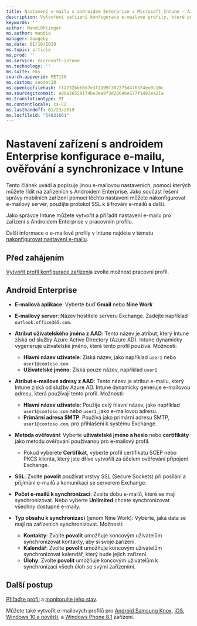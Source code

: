 ```yaml
---
title: Nastavení e-mailu s androidem Enterprise v Microsoft Intune – Azure | Dokumentace Microsoftu
description: Vytvoření zařízení konfigurace e-mailové profily, které používají servery Exchange a načtení atributů z Azure Active Directory. Povolit protokol SSL nebo SMIME, ověřování uživatelů pomocí certifikátů nebo uživatelského jména a hesla a synchronizace e-mailu a plány na zařízení s pracovním profilem pomocí Microsoft Intune.
keywords: ''
author: MandiOhlinger
ms.author: mandia
manager: dougeby
ms.date: 01/10/2019
ms.topic: article
ms.prod: ''
ms.service: microsoft-intune
ms.technology: ''
ms.suite: ems
search.appverid: MET150
ms.custom: seodec18
ms.openlocfilehash: ff2732bb68d7e3f2199f392275d476374ee0c10c
ms.sourcegitcommit: e08a26558174be3ea8f3d20646e577f1493ea21a
ms.translationtype: MT
ms.contentlocale: cs-CZ
ms.lasthandoff: 01/23/2019
ms.locfileid: "54831661"
---
```

# <a name="android-enterprise-device-settings-to-configure-email-authentication-and-synchronization-in-intune"></a>Nastavení zařízení s androidem Enterprise konfigurace e-mailu, ověřování a synchronizace v Intune

Tento článek uvádí a popisuje jinou e-mailovou nastaveních, pomocí kterých můžete řídit na zařízeních s Androidem Enterprise. Jako součást řešení správy mobilních zařízení pomocí těchto nastavení můžete nakonfigurovat e-mailový server, použijte protokol SSL k šifrování e-mailů a další.

Jako správce Intune můžete vytvořit a přiřadit nastavení e-mailu pro zařízení s Androidem Enterprise v pracovním profilu.

Další informace o e-mailové profily v Intune najdete v tématu [nakonfigurovat nastavení e-mailu](email-settings-configure.md).

## <a name="before-you-begin"></a>Před zahájením

[Vytvořit profil konfigurace zařízení](email-settings-configure.md#create-a-device-profile)a zvolte možnost pracovní profil.

## <a name="android-enterprise"></a>Android Enterprise

- **E-mailová aplikace**: Vyberte buď **Gmail** nebo **Nine Work**
- **E-mailový server**: Název hostitele serveru Exchange. Zadejte například `outlook.office365.com`.
- **Atribut uživatelského jména z AAD**: Tento název je atribut, který Intune získá od služby Azure Active Directory (Azure AD). Intune dynamicky vygeneruje uživatelské jméno, které tento profil používá. Možnosti:

  - **Hlavní název uživatele**: Získá název, jako například `user1` nebo `user1@contoso.com`
  - **Uživatelské jméno**: Získá pouze název, například `user1`

- **Atribut e-mailové adresy z AAD**: Tento název je atribut e-mailu, který Intune získá od služby Azure AD. Intune dynamicky generuje e-mailovou adresu, která používají tento profil. Možnosti:
  - **Hlavní název uživatele**:  Použije celý hlavní název, jako například `user1@contoso.com` nebo `user1`, jako e-mailovou adresu.
  - **Primární adresa SMTP**: Používá jako primární adresu SMTP, `user1@contoso.com`, pro přihlášení k systému Exchange.

- **Metoda ověřování**: Vyberte **uživatelské jméno a heslo** nebo **certifikáty** jako metodu ověřování používanou pro e-mailový profil.
  - Pokud vyberete **Certifikát**, vyberte profil certifikátu SCEP nebo PKCS klienta, který jste dříve vytvořili za účelem ověřování připojení Exchange.
- **SSL**: Zvolte **povolit** používat vrstvy SSL (Secure Sockets) při posílání a přijímání e-mailů a komunikaci se serverem Exchange.
- **Počet e-mailů k synchronizaci**: Zvolte dobu e-mailů, které se mají synchronizovat. Nebo vyberte **Unlimited** chcete synchronizovat všechny dostupné e-maily.
- **Typ obsahu k synchronizaci** (jenom Nine Work): Vyberte, jaká data se mají na zařízeních synchronizovat. Možnosti:
  - **Kontakty**: Zvolte **povolit** umožňuje koncovým uživatelům synchronizovat kontakty, aby si svoje zařízení.
  - **Kalendář**: Zvolte **povolit** umožňuje koncovým uživatelům synchronizovat kalendář, který bude jejich zařízení.
  - **Úlohy**: Zvolte **povolit** umožňuje koncovým uživatelům k synchronizaci všech úloh se svými zařízeními.

## <a name="next-steps"></a>Další postup

[Přiřaďte profil](device-profile-assign.md) a [monitorujte jeho stav](device-profile-monitor.md).

Můžete také vytvořit e-mailových profilů pro [Android Samsung Knox](email-settings-android.md), [iOS](email-settings-ios.md), [Windows 10 a novější](email-settings-windows-10.md), a [Windows Phone 8.1](email-settings-windows-phone-8-1.md) zařízení.